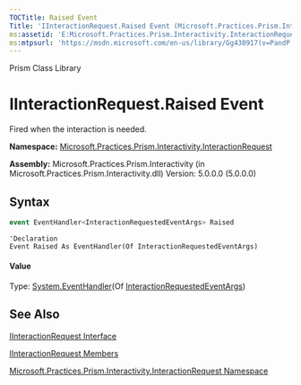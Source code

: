 ```yaml
---
TOCTitle: Raised Event
Title: 'IInteractionRequest.Raised Event (Microsoft.Practices.Prism.Interactivity.InteractionRequest)'
ms:assetid: 'E:Microsoft.Practices.Prism.Interactivity.InteractionRequest.IInteractionRequest.Raised'
ms:mtpsurl: 'https://msdn.microsoft.com/en-us/library/Gg430917(v=PandP.50)'
---
```


Prism Class Library

IInteractionRequest.Raised Event
====================================

Fired when the interaction is needed.

**Namespace:** [Microsoft.Practices.Prism.Interactivity.InteractionRequest](https://msdn.microsoft.com/en-us/library/microsoft.practices.prism.interactivity.interactionrequest(v=pandp.50))

**Assembly:** Microsoft.Practices.Prism.Interactivity (in Microsoft.Practices.Prism.Interactivity.dll) Version: 5.0.0.0 (5.0.0.0)

## Syntax

```C#
event EventHandler<InteractionRequestedEventArgs> Raised
```

```VB
'Declaration
Event Raised As EventHandler(Of InteractionRequestedEventArgs)
```

#### Value

Type: [System.EventHandler](http://msdn2.microsoft.com/en-us/library/db0etb8x)(Of [InteractionRequestedEventArgs](https://msdn.microsoft.com/en-us/library/microsoft.practices.prism.interactivity.interactionrequest.interactionrequestedeventargs(v=pandp.50)))

## See Also


[IInteractionRequest Interface](https://msdn.microsoft.com/en-us/library/microsoft.practices.prism.interactivity.interactionrequest.iinteractionrequest(v=pandp.50))

[IInteractionRequest Members](https://msdn.microsoft.com/en-us/library/microsoft.practices.prism.interactivity.interactionrequest.iinteractionrequest_members(v=pandp.50))

[Microsoft.Practices.Prism.Interactivity.InteractionRequest Namespace](https://msdn.microsoft.com/en-us/library/microsoft.practices.prism.interactivity.interactionrequest(v=pandp.50))
